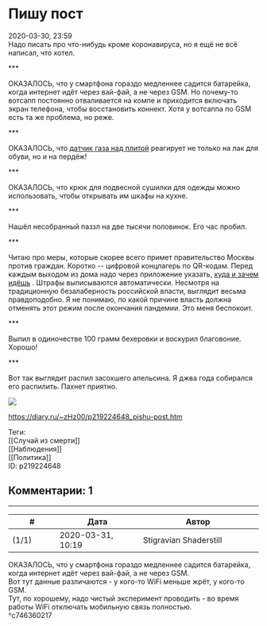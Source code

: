 Пишу пост
=========

  
2020-03-30, 23:59  
 Надо писать про что-нибудь кроме коронавируса, но я ещё не всё написал, что хотел.   
   
 \*\*\*   
   
 ОКАЗАЛОСЬ, что у смартфона гораздо медленнее садится батарейка, когда интернет идёт через вай-фай, а не через GSM. Но почему-то вотсапп постоянно отваливается на компе и приходится включать экран телефона, чтобы восстановить коннект. Хотя у вотсаппа по GSM есть та же проблема, но реже.   
   
 \*\*\*   
   
 ОКАЗАЛОСЬ, что  [датчик газа над плитой](No%20Smoking)  реагирует не только на лак для обуви, но и на пердёж!   
   
 \*\*\*   
   
 ОКАЗАЛОСЬ, что крюк для подвесной сушилки для одежды можно использовать, чтобы открывать им шкафы на кухне.   
   
 \*\*\*   
   
 Нашёл несобранный паззл на две тысячи половинок. Его час пробил.   
   
 \*\*\*   
   
 Читаю про меры, которые скорее всего примет правительство Москвы против граждан. Коротко -- цифровой концлагерь по QR-кодам. Перед каждым выходом из дома надо через приложение указать,  [куда и зачем идёшь](http://ostrov.info/delusion/573-mikhail-zhvanetsky-turnikety.html)  . Штрафы выписываются автоматически. Несмотря на традиционную безалаберность российской власти, выглядит весьма правдоподобно. Я не понимаю, по какой причине власть должна отменять этот режим после окончания пандемии. Это меня беспокоит.   
   
 \*\*\*   
   
 Выпил в одиночестве 100 грамм бехеровки и воскурил благовоние. Хорошо!   
   
 \*\*\*   
   
 Вот так выглядит распил засохшего апельсина. Я джва года собирался его распилить. Пахнет приятно.   
   
   [![](https://i.imgur.com/plyZjEel.jpg)](https://i.imgur.com/plyZjEe.jpg)     
  
<https://diary.ru/~zHz00/p219224648_pishu-post.htm>  
  
Теги:  
[[Случай из смерти]]  
[[Наблюдения]]  
[[Политика]]  
ID: p219224648  


Комментарии: 1
--------------

  


---



|         #         |              Дата              |                     Автор                     |           ID           |
| --- | --- | --- | --- |
| (1/1) | 2020-03-31, 10:19 | Stigravian Shaderstill | c746360217 |

  
  ОКАЗАЛОСЬ, что у смартфона гораздо медленнее садится батарейка, когда интернет идёт через вай-фай, а не через GSM.    
 Вот тут данные различаются - у кого-то WiFi меньше жрёт, у кого-то GSM.   
 Тут, по хорошему, надо чистый эксперимент проводить - во время работы WiFi отключать мобильную связь полностью.   
 ^c746360217
